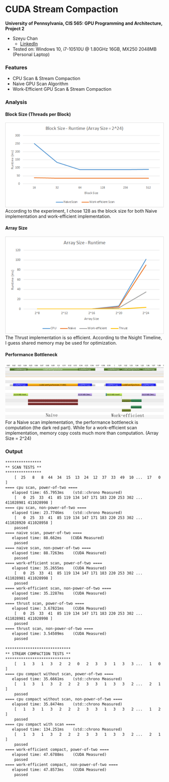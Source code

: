 CUDA Stream Compaction
======================

**University of Pennsylvania, CIS 565: GPU Programming and Architecture, Project 2**

* Szeyu Chan
  * [LinkedIn](https://www.linkedin.com/in/szeyuchan11/)
* Tested on: Windows 10, i7-10510U @ 1.80GHz 16GB, MX250 2048MB (Personal Laptop)

### Features
* CPU Scan & Stream Compaction
* Naive GPU Scan Algorithm
* Work-Efficient GPU Scan & Stream Compaction

### Analysis

#### Block Size (Threads per Block)
![](results/blockSize.png)  
According to the experiment, I chose 128 as the block size for both Naive implementation and work-efficient implementation.

#### Array Size
![](results/arraySize.png)  
The Thrust implementation is so efficient. According to the Nsight Timeline, I guess shared memory may be used for optimization.  

#### Performance Bottleneck
![](results/timeline.png)  
For a Naive scan implementation, the performance bottleneck is computation (the dark red part). While for a work-efficient scan implementation, memory copy costs much more than computation. (Array Size = 2^24)

### Output
```
****************
** SCAN TESTS **
****************
    [  25   8   8  44  34  15  13  24  12  37  33  49  10 ...  17   0 ]
==== cpu scan, power-of-two ====
   elapsed time: 65.7953ms    (std::chrono Measured)
    [   0  25  33  41  85 119 134 147 171 183 220 253 302 ... 411028981 411028998 ]
==== cpu scan, non-power-of-two ====
   elapsed time: 23.7746ms    (std::chrono Measured)
    [   0  25  33  41  85 119 134 147 171 183 220 253 302 ... 411028920 411028958 ]
    passed
==== naive scan, power-of-two ====
   elapsed time: 88.662ms    (CUDA Measured)
    passed
==== naive scan, non-power-of-two ====
   elapsed time: 88.7263ms    (CUDA Measured)
    passed
==== work-efficient scan, power-of-two ====
   elapsed time: 35.2655ms    (CUDA Measured)
    [   0  25  33  41  85 119 134 147 171 183 220 253 302 ... 411028981 411028998 ]
    passed
==== work-efficient scan, non-power-of-two ====
   elapsed time: 35.2287ms    (CUDA Measured)
    passed
==== thrust scan, power-of-two ====
   elapsed time: 3.67821ms    (CUDA Measured)
    [   0  25  33  41  85 119 134 147 171 183 220 253 302 ... 411028981 411028998 ]
    passed
==== thrust scan, non-power-of-two ====
   elapsed time: 3.54509ms    (CUDA Measured)
    passed

*****************************
** STREAM COMPACTION TESTS **
*****************************
    [   1   3   1   3   2   2   0   2   3   3   1   3   3 ...   1   0 ]
==== cpu compact without scan, power-of-two ====
   elapsed time: 35.6661ms    (std::chrono Measured)
    [   1   3   1   3   2   2   2   3   3   1   3   3   2 ...   2   1 ]
    passed
==== cpu compact without scan, non-power-of-two ====
   elapsed time: 35.8474ms    (std::chrono Measured)
    [   1   3   1   3   2   2   2   3   3   1   3   3   2 ...   1   2 ]
    passed
==== cpu compact with scan ====
   elapsed time: 134.251ms    (std::chrono Measured)
    [   1   3   1   3   2   2   2   3   3   1   3   3   2 ...   2   1 ]
    passed
==== work-efficient compact, power-of-two ====
   elapsed time: 47.6788ms    (CUDA Measured)
    passed
==== work-efficient compact, non-power-of-two ====
   elapsed time: 47.8573ms    (CUDA Measured)
    passed
```
